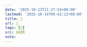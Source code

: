 ```yaml
---
date: '2025-10-13T11:27:54+08:00'
lastmod: '2025-10-14T06:42:22+08:00'
title: 󰚡
url: 󰚡
tags: [󰚜]
src: GHZR
note:
---
```

